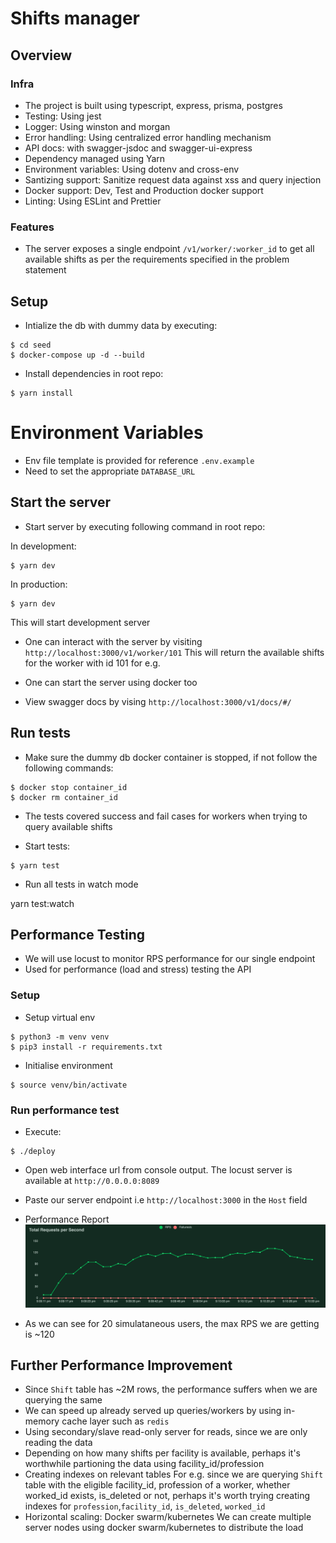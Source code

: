 # Shifts manager

## Overview

### Infra

- The project is built using typescript, express, prisma, postgres
- Testing: Using jest
- Logger: Using winston and morgan
- Error handling: Using centralized error handling mechanism
- API docs: with swagger-jsdoc and swagger-ui-express
- Dependency managed using Yarn
- Environment variables: Using dotenv and cross-env
- Santizing support: Sanitize request data against xss and query injection
- Docker support: Dev, Test and Production docker support
- Linting: Using ESLint and Prettier

### Features

- The server exposes a single endpoint `/v1/worker/:worker_id` to get all available shifts as per the
  requirements specified in the problem statement

## Setup

- Intialize the db with dummy data by executing:

```
$ cd seed
$ docker-compose up -d --build
```

- Install dependencies in root repo:

```
$ yarn install
```

# Environment Variables

- Env file template is provided for reference `.env.example`
- Need to set the appropriate `DATABASE_URL`

## Start the server

- Start server by executing following command in root repo:

In development:

```
$ yarn dev
```

In production:

```
$ yarn dev
```

This will start development server

- One can interact with the server by visiting `http://localhost:3000/v1/worker/101`
  This will return the available shifts for the worker with id 101 for e.g.

- One can start the server using docker too

- View swagger docs by vising `http://localhost:3000/v1/docs/#/`

## Run tests

- Make sure the dummy db docker container is stopped, if not follow the following commands:

```
$ docker stop container_id
$ docker rm container_id
```

- The tests covered success and fail cases for workers when trying to query available shifts

- Start tests:

```
$ yarn test
```

- Run all tests in watch mode

yarn test:watch

## Performance Testing

- We will use locust to monitor RPS performance for our single endpoint
- Used for performance (load and stress) testing the API

### Setup

- Setup virtual env

```
$ python3 -m venv venv
$ pip3 install -r requirements.txt
```

- Initialise environment

```
$ source venv/bin/activate

```

### Run performance test

- Execute:

```
$ ./deploy
```

- Open web interface url from console output. The locust server is available at `http://0.0.0.0:8089`

- Paste our server endpoint i.e `http://localhost:3000` in the `Host` field

- Performance Report
  ![Screenshot](./performance-testing/total_requests_per_second_1686238745.png)

- As we can see for 20 simulataneous users, the max RPS we are getting is ~120

## Further Performance Improvement

- Since `Shift` table has ~2M rows, the performance suffers when we are querying the same
- We can speed up already served up queries/workers by using in-memory cache layer such as `redis`
- Using secondary/slave read-only server for reads, since we are only reading the data
- Depending on how many shifts per facility is available, perhaps it's worthwhile partioning the data using facility_id/profession
- Creating indexes on relevant tables
  For e.g. since we are querying `Shift` table with the eligible facility_id, profession of a worker, whether worked_id exists, is_deleted or not, perhaps it's worth trying creating indexes for `profession`,`facility_id`, `is_deleted`, `worked_id`
- Horizontal scaling: Docker swarm/kubernetes
  We can create multiple server nodes using docker swarm/kubernetes to distribute the load
